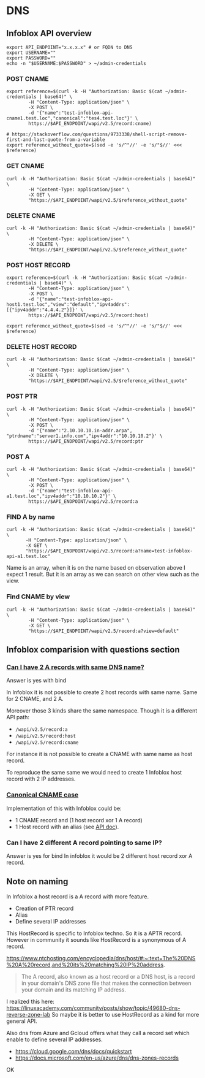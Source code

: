 # DNS

## Infoblox API overview

````
export API_ENDPOINT="x.x.x.x" # or FQDN to DNS
export USERNAME=""
export PASSWORD=""
echo -n "$USERNAME:$PASSWORD" > ~/admin-credentials
````

### POST CNAME

````
export reference=$(curl -k -H "Authorization: Basic $(cat ~/admin-credentials | base64)" \
        -H "Content-Type: application/json" \
        -X POST \
        -d '{"name":"test-infoblox-api-cname1.test.loc","canonical":"tes4.test.loc"}' \
        https://$API_ENDPOINT/wapi/v2.5/record:cname)
        
# https://stackoverflow.com/questions/9733338/shell-script-remove-first-and-last-quote-from-a-variable
export reference_without_quote=$(sed -e 's/^"//' -e 's/"$//' <<< $reference)
````

### GET CNAME
````
curl -k -H "Authorization: Basic $(cat ~/admin-credentials | base64)" \
        -H "Content-Type: application/json" \
        -X GET \
        "https://$API_ENDPOINT/wapi/v2.5/$reference_without_quote"
````
### DELETE CNAME
````
curl -k -H "Authorization: Basic $(cat ~/admin-credentials | base64)" \
        -H "Content-Type: application/json" \
        -X DELETE \
        "https://$API_ENDPOINT/wapi/v2.5/$reference_without_quote"
````
### POST HOST RECORD
````
export reference=$(curl -k -H "Authorization: Basic $(cat ~/admin-credentials | base64)" \
        -H "Content-Type: application/json" \
        -X POST \
        -d '{"name":"test-infoblox-api-host1.test.loc","view":"default","ipv4addrs":[{"ipv4addr":"4.4.4.2"}]}' \
        https://$API_ENDPOINT/wapi/v2.5/record:host)
        
export reference_without_quote=$(sed -e 's/^"//' -e 's/"$//' <<< $reference)
````
### DELETE HOST RECORD
````
curl -k -H "Authorization: Basic $(cat ~/admin-credentials | base64)" \
        -H "Content-Type: application/json" \
        -X DELETE \
        "https://$API_ENDPOINT/wapi/v2.5/$reference_without_quote"
````
### POST PTR
````
curl -k -H "Authorization: Basic $(cat ~/admin-credentials | base64)" \
        -H "Content-Type: application/json" \
        -X POST \
        -d '{"name":"2.10.10.10.in-addr.arpa", "ptrdname":"server1.info.com","ipv4addr":"10.10.10.2"}' \
        https://$API_ENDPOINT/wapi/v2.5/record:ptr
````       
### POST A
````
curl -k -H "Authorization: Basic $(cat ~/admin-credentials | base64)" \
        -H "Content-Type: application/json" \
        -X POST \
        -d '{"name":"test-infoblox-api-a1.test.loc","ipv4addr":"10.10.10.2"}' \
        https://$API_ENDPOINT/wapi/v2.5/record:a
````
### FIND A by name

 ````      
curl -k -H "Authorization: Basic $(cat ~/admin-credentials | base64)" \
        -H "Content-Type: application/json" \
        -X GET \
        "https://$API_ENDPOINT/wapi/v2.5/record:a?name=test-infoblox-api-a1.test.loc"
````

Name is an array, when it is on the name based on observation above I expect 1 result.
But it is an array as we can search on other view such as the view.

### Find CNAME by view
````
curl -k -H "Authorization: Basic $(cat ~/admin-credentials | base64)" \
        -H "Content-Type: application/json" \
        -X GET \
        "https://$API_ENDPOINT/wapi/v2.5/record:a?view=default"
````

## Infoblox comparision with questions section

### [Can I have 2 A records with same DNS name?](./p2-1-xx-questions.md#Can-I-have-2-A-records-with-same-DNS-name?)
Answer is yes with bind

In Infoblox it is not possible to create 2 host records with same name.
Same for 2 CNAME, and 2 A.

Moreover those 3 kinds share the same namespace. Though it is a different API path:
- `/wapi/v2.5/record:a`
- `/wapi/v2.5/record:host`
- `/wapi/v2.5/record:cname`

For instance it is not possible to create a CNAME with same name as host record.

To reproduce the same same we would need to create 1 Infoblox host record with 2 IP addresses.

### [Canonical CNAME case](./p2-1-xx-questions.md#Canonical-CNAME-case)

Implementation of this with Infoblox could be:
- 1 CNAME record and (1 host record xor 1 A record)
- 1 Host record with an alias (see [API doc](https://www.infoblox.com/wp-content/uploads/infoblox-deployment-infoblox-rest-api.pdf)).

### Can I have 2 different A record pointing to same IP?

Answer is yes for bind
In infoblox it would be 2 different host record xor A record.

## Note on naming 

In Infoblox a host record is a A record with more feature.
- Creation of PTR record
- Alias 
- Define several IP addresses

This HostRecord is specific to Infoblox techno. So it is a APTR record.
However in community it sounds like HostRecord is a synonymous of A record.

https://www.ntchosting.com/encyclopedia/dns/host/#:~:text=The%20DNS%20A%20record,and%20its%20matching%20IP%20address.
> The A record, also known as a host record or a DNS host, is a record in your domain's DNS zone file that makes the connection between your domain and its matching IP address. 


I realized this here: https://linuxacademy.com/community/posts/show/topic/49680-dns-reverse-zone-lab
So maybe it is better to use HostRecord as a kind for more general API.

Also dns from Azure and Gcloud offers what they call a record set which enable to define several IP addresses.
- https://cloud.google.com/dns/docs/quickstart
- https://docs.microsoft.com/en-us/azure/dns/dns-zones-records

OK

